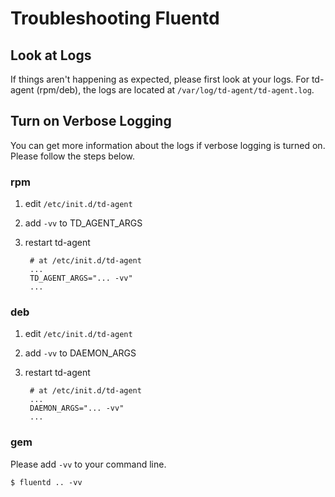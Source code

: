 # Troubleshooting Fluentd

## Look at Logs

If things aren't happening as expected, please first look at your logs. For td-agent (rpm/deb), the logs are located at `/var/log/td-agent/td-agent.log`.

## Turn on Verbose Logging

You can get more information about the logs if verbose logging is turned on. Please follow the steps below.

### rpm

1. edit `/etc/init.d/td-agent`
2. add `-vv` to TD_AGENT_ARGS
3. restart td-agent

        # at /etc/init.d/td-agent
        ...
        TD_AGENT_ARGS="... -vv"
        ...

### deb

1. edit `/etc/init.d/td-agent`
2. add `-vv` to DAEMON_ARGS
3. restart td-agent

        # at /etc/init.d/td-agent
        ...
        DAEMON_ARGS="... -vv"
        ...

### gem

Please add `-vv` to your command line.

    
    $ fluentd .. -vv
